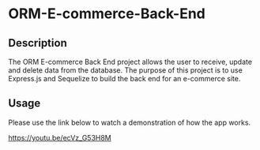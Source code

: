# ORM-E-commerce-Back-End

## Description

The ORM E-commerce Back End project allows the user to receive, update and delete data from the database. The purpose of this project is to use Express.js and Sequelize to build the back end for an e-commerce site.

## Usage

Please use the link below to watch a demonstration of how the app works.

https://youtu.be/ecVz_G53H8M
